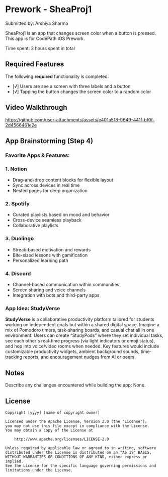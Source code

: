 # Prework - SheaProj1

Submitted by: Arshiya Sharma

SheaProj1 is an app that changes screen color when a button is pressed. This app is for CodePath iOS Prework.

Time spent: 3 hours spent in total

## Required Features

The following **required** functionality is completed:

- [√] Users are see a screen with three labels and a button
- [√] Tapping the button changes the screen color to a random color
 
## Video Walkthrough

https://github.com/user-attachments/assets/e401a518-9649-441f-bf0f-2d4566461e2e


## App Brainstorming (Step 4)

### Favorite Apps & Features:

### 1. Notion
* Drag-and-drop content blocks for flexible layout
* Sync across devices in real time
* Nested pages for deep organization

### 2. Spotify
* Curated playlists based on mood and behavior
* Cross-device seamless playback
* Collaborative playlists

### 3. Duolingo
* Streak-based motivation and rewards
* Bite-sized lessons with gamification
* Personalized learning path

### 4. Discord
* Channel-based communication within communities
* Screen sharing and voice channels
* Integration with bots and third-party apps

### App Idea: StudyVerse

**StudyVerse** is a collaborative productivity platform tailored for students working on independent goals but within a shared digital space. Imagine a mix of Pomodoro timers, task-sharing boards, and casual chat all in one environment. Users can create “StudyPods” where they set individual tasks, see each other's real-time progress (via light indicators or emoji status), and hop into voice/video rooms when needed. Key features would include customizable productivity widgets, ambient background sounds, time-tracking reports, and encouragement nudges from AI or peers.


## Notes

Describe any challenges encountered while building the app: None.

## License

    Copyright [yyyy] [name of copyright owner]

    Licensed under the Apache License, Version 2.0 (the "License");
    you may not use this file except in compliance with the License.
    You may obtain a copy of the License at

        http://www.apache.org/licenses/LICENSE-2.0

    Unless required by applicable law or agreed to in writing, software
    distributed under the License is distributed on an "AS IS" BASIS,
    WITHOUT WARRANTIES OR CONDITIONS OF ANY KIND, either express or implied.
    See the License for the specific language governing permissions and
    limitations under the License.
